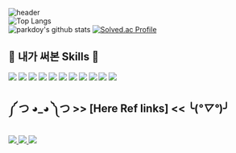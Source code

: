 ![header](https://capsule-render.vercel.app/api?type=rounded&color=timeGradient&text=Welcome%20Pardoy%20's%20GitHub%20👋&animation=twinkling&fontSize=40&fontAlignY=50&fontAlign=50&height=180)</br>
![Top Langs](https://github-readme-stats.vercel.app/api/top-langs/?username=parkdoy)</br>
![parkdoy's github stats](https://github-readme-stats.vercel.app/api?username=parkdoy&show_icons=true)
[![Solved.ac Profile](http://mazassumnida.wtf/api/v2/generate_badge?boj=cosmos777)](https://solved.ac/cosmos777/)</br>

## 🔨 내가 써본 Skills 🔨
<div style="display:flex; flex-direction:column; align-items:flex-start;">
    <div>
        <img src="https://img.shields.io/badge/unrealengine-0E1128?style=for-the-badge&logo=unrealengine&logoColor=white"> 
        <img src="https://img.shields.io/badge/perforce-404040?style=for-the-badge&logo=perforce&logoColor=white">
        <img src="https://img.shields.io/badge/git-F05032?style=for-the-badge&logo=git&logoColor=white">
        <img src="https://img.shields.io/badge/c-A8B9CC?style=for-the-badge&logo=C&logoColor=white">
        <img src="https://img.shields.io/badge/c++-00599C2?style=for-the-badge&logo=cplusplus&logoColor=white">
        <img src="https://img.shields.io/badge/python-3776AB?style=for-the-badge&logo=python&logoColor=white">
        <img src="https://img.shields.io/badge/tensorflow-FF6F00?style=for-the-badge&logo=tensorflow&logoColor=white">
        <img src="https://img.shields.io/badge/openai-412991?style=for-the-badge&logo=openai&logoColor=white">
        <img src="https://img.shields.io/badge/blender-E87D0D?style=for-the-badge&logo=blender&logoColor=white">
        <img src="https://img.shields.io/badge/html5-E34F26?style=for-the-badge&logo=html5&logoColor=white">
        <img src="https://img.shields.io/badge/css3-1572B6?style=for-the-badge&logo=css3&logoColor=white">
    </div align-items:flex-start;>
    
 ## ༼ つ ◕_◕ ༽つ <span> >> [Here Ref links] << </span> ╰(*°▽°*)╯

<div style="display:flex; flex-direction:column; align-items:flex-start;">
     <div>
        <a href="https://youtube.com/@user-tu6ve4vh3y?si=BXbp_FvqlOi5ZK1T">
            <img src="https://img.shields.io/badge/youtube-FF0000?style=for-the-badge&logo=youtube&logoColor=white"> 
        </a>
        <a href="https://rectangular-grill-1e9.notion.site/faad8336b1a5433aaed532b1ce77c770">
            <img src="https://img.shields.io/badge/Notion-44C1C5?style=for-the-badge&logo=Notion&logoColor=white"> 
        </a>
        <a href="https://www.linkedin.com/in/%EB%8F%84%EC%98%81-%EB%B0%95-a46934248/">
            <img src="https://img.shields.io/badge/linkedin-0A66C2?style=for-the-badge&logo=linkedin&logoColor=white"> 
        </a>
    </div>
</div>
